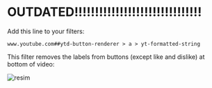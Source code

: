 # OUTDATED!!!!!!!!!!!!!!!!!!!!!!!!!!!!!!!

Add this line to your filters:

`www.youtube.com##ytd-button-renderer > a > yt-formatted-string`

This filter removes the labels from buttons (except like and dislike) at bottom of video:

![resim](https://user-images.githubusercontent.com/103432992/192814251-d520c603-0f0f-459d-8815-8b9a79fcbdff.png)
